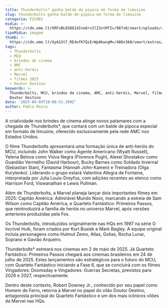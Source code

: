 ```yaml
---
title: Thunderbolts* ganha balde de pipoca em forma de limusine
slug: thunderbolts-ganha-balde-de-pipoca-em-forma-de-limusine
categoria: FILMES
midia: >-
  https://cdn.ome.lt/XRFxBL658Q14Ino6rv2lZ1ntMfI=/987x0/smart/uploads/conteudo/fotos/OMELETE_CAPA_-_2025-04-03T154339.694.png
tipoMidia: imagem
thumb: >-
  https://cdn.ome.lt/UyA1St7_RE4ofK7QzErWpAkwngM=/480x360/smart/extras/conteudos/omelete_THUMB_-_2025-04-03T154404.722.png
tags:
  - Thunderbolts
  - MCU
  - brindes de cinema
  - AMC
  - anti-heróis
  - Marvel
  - filmes 2025
  - Doutor Destino
keywords: >-
  Thunderbolts, MCU, brindes de cinema, AMC, anti-heróis, Marvel, filmes 2025,
  Doutor Destino
data: '2025-04-03T19:08:51.399Z'
author: Pablo Moura
---
```


A criatividade nos brindes de cinema atinge novos patamares com a chegada de Thunderbolts*, que contará com um balde de pipoca especial em formato de limusine, oferecido exclusivamente pela rede AMC nos Estados Unidos. 

O filme Thunderbolts apresentará uma formação única de anti-heróis do MCU, incluindo John Walker como Agente Americano (Wyatt Russell), Yelena Belova como Viúva Negra (Florence Pugh), Alexei Shostakov como Guardião Vermelho (David Harbour), Bucky Barnes como Soldado Invernal (Sebastian Stan), Fantasma (Hannah John-Kamen) e Treinadora (Olga Kurylenko). Liderando o grupo estará Valentina Allegra de Fontaine, interpretada por Julia Louis-Dreyfus, com adições recentes ao elenco como Harrison Ford, Viswanathan e Lewis Pullman. 

Além de Thunderbolts, a Marvel planeja lançar dois importantes filmes em 2025: Capitão América: Admirável Mundo Novo, marcando a estreia de Sam Wilson como Capitão América, e Quarteto Fantástico: Primeiros Passos, que reintroduzirá a família de heróis no universo Marvel, após versões anteriores produzidas pela Fox. 

Os Thunderbolts, introduzidos originalmente nas HQs em 1997 na série O Incrível Hulk, foram criados por Kurt Busiek e Mark Bagley. A equipe original incluía personagens como Hulmut Zemo, Atlas, Golias, Rocha Lunar, Soprano e Gavião Arqueiro. 

Thunderbolts* estreará nos cinemas em 2 de maio de 2025. Já Quarteto Fantástico: Primeiros Passos chegará aos cinemas brasileiros em 24 de julho de 2025. Estes lançamentos são estratégicos para o futuro do MCU, com Quarteto Fantástico iniciando a Fase 6, que se concluirá com os filmes Vingadores: Doomsday e Vingadores: Guerras Secretas, previstos para 2026 e 2027, respectivamente. 

Dentro deste contexto, Robert Downey Jr., conhecido por seu papel como Homem de Ferro, retorna à Marvel no papel do vilão Doutor Destino, antagonista principal do Quarteto Fantástico e um dos mais icônicos vilões da Marvel nas HQs.
